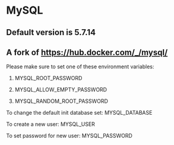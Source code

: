 # MySQL
## Default version is 5.7.14
## A fork of https://hub.docker.com/_/mysql/

Please make sure to set one of these environment variables:

1. MYSQL_ROOT_PASSWORD

2. MYSQL_ALLOW_EMPTY_PASSWORD

3. MYSQL_RANDOM_ROOT_PASSWORD

To change the default init database set: MYSQL_DATABASE 

To create a new user: MYSQL_USER

To set password for new user: MYSQL_PASSWORD

